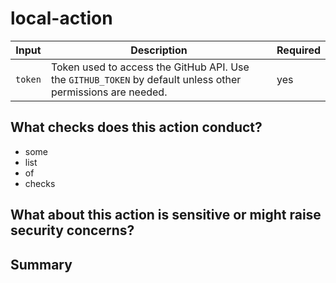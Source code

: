 # local-action

<!-- about this action -->

| Input   | Description                                                                                                 | Required |
| ------- | ----------------------------------------------------------------------------------------------------------- | -------- |
| `token` | Token used to access the GitHub API. Use the `GITHUB_TOKEN` by default unless other permissions are needed. | yes      |

## What checks does this action conduct?

- some
- list
- of
- checks

## What about this action is sensitive or might raise security concerns?

## Summary
